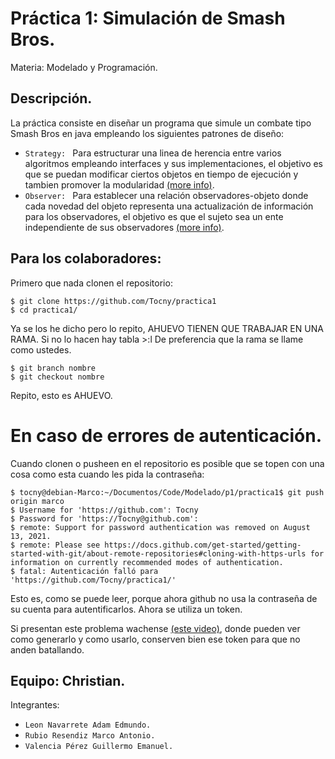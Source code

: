 Práctica 1: Simulación de Smash Bros.
====================
Materia: Modelado y Programación.

## Descripción.
La práctica consiste en diseñar un programa que simule un combate tipo Smash Bros en java empleando los siguientes patrones de diseño:
* `Strategy: ` Para estructurar una linea de herencia entre varios algoritmos empleando interfaces y sus implementaciones, el objetivo es que se puedan modificar ciertos objetos en tiempo de ejecución y tambien promover la modularidad [(more info)](https://refactoring.guru/es/design-patterns/strategy).
* `Observer: ` Para establecer una relación observadores-objeto donde cada novedad del objeto representa una actualización de información para los observadores, el objetivo es que el sujeto sea un ente independiente de sus observadores [(more info)](https://refactoring.guru/es/design-patterns/observer).

## Para los colaboradores:
Primero que nada clonen el repositorio:
```
$ git clone https://github.com/Tocny/practica1
$ cd practica1/
```

Ya se los he dicho pero lo repito, AHUEVO TIENEN QUE TRABAJAR EN UNA RAMA. Si no lo hacen hay tabla >:l
De preferencia que la rama se llame como ustedes.
```
$ git branch nombre
$ git checkout nombre
```
Repito, esto es AHUEVO.

# En caso de errores de autenticación.
Cuando clonen o pusheen en el repositorio es posible que se topen con una cosa como esta cuando les pida la contraseña:
```
$ tocny@debian-Marco:~/Documentos/Code/Modelado/p1/practica1$ git push origin marco
$ Username for 'https://github.com': Tocny
$ Password for 'https://Tocny@github.com': 
$ remote: Support for password authentication was removed on August 13, 2021.
$ remote: Please see https://docs.github.com/get-started/getting-started-with-git/about-remote-repositories#cloning-with-https-urls for information on currently recommended modes of authentication.
$ fatal: Autenticación falló para 'https://github.com/Tocny/practica1/'
```
Esto es, como se puede leer, porque ahora github no usa la contraseña de su cuenta para autentificarlos. Ahora se utiliza un token.

Si presentan este problema wachense [(este video)](https://www.youtube.com/watch?v=2nzOI-ynXF4&t=308s), donde pueden ver como generarlo y como usarlo, conserven bien ese token para que no anden batallando.


## Equipo: Christian.
Integrantes:
* `Leon Navarrete Adam Edmundo.`
* `Rubio Resendiz Marco Antonio.`
* `Valencia Pérez Guillermo Emanuel.`

